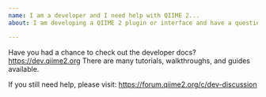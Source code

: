 ```yaml
---
name: I am a developer and I need help with QIIME 2...
about: I am developing a QIIME 2 plugin or interface and have a question or a problem

---
```


Have you had a chance to check out the developer docs?
https://dev.qiime2.org
There are many tutorials, walkthroughs, and guides available.

If you still need help, please visit:
https://forum.qiime2.org/c/dev-discussion
